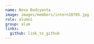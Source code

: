 ```yaml
---
name: Nova Budiyanta 
image: images/members/intern10705.jpg 
role: alumni
group: alum
links:
  github: link_to_github 
---
```

